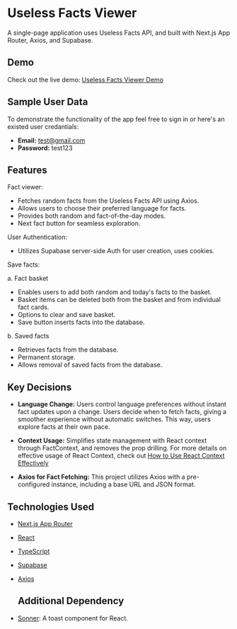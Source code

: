 # Useless Facts Viewer

A single-page application uses Useless Facts API, and built with Next.js App Router, Axios, and Supabase.

## Demo

Check out the live demo: [Useless Facts Viewer Demo](https://useless-facts-two.vercel.app/)

## Sample User Data

To demonstrate the functionality of the app feel free to sign in or here's an existed user credantials:

-  **Email:** test@gmail.com
-  **Password:** test123


## Features

Fact viewer:

-  Fetches random facts from the Useless Facts API using Axios.
-  Allows users to choose their preferred language for facts.
-  Provides both random and fact-of-the-day modes.
-  Next fact button for seamless exploration.


User Authentication:

- Utilizes Supabase server-side Auth for user creation, uses cookies.

Save facts:

   a. Fact basket
-  Enables users to add both random and today's facts to the basket.
-  Basket items can be deleted both from the basket and from individual fact cards.
-  Options to clear and save basket.
-  Save button inserts facts into the database.

  b. Saved facts
-  Retrieves facts from the database.
-  Permanent storage.
-  Allows removal of saved facts from the database.


## Key Decisions
- **Language Change:** Users control language preferences without instant fact updates upon a change. Users decide when to fetch facts, giving a smoother experience without automatic switches. This way, users explore facts at their own pace.
  
- **Context Usage:** Simplifies state management with React context through FactContext, and removes the prop drilling.
For more details on effective usage of React Context, check out [How to Use React Context Effectively](https://kentcdodds.com/blog/how-to-use-react-context-effectively)

- **Axios for Fact Fetching:** This project utilizes Axios with a pre-configured instance, including a base URL and JSON format.


## Technologies Used

- [Next.js App Router](https://nextjs.org/)
- [React](https://reactjs.org/)
- [TypeScript](https://www.typescriptlang.org/)
- [Supabase](https://supabase.com/)
- [Axios](https://axios-http.com/)

  ## Additional Dependency
- [Sonner](https://sonner.emilkowal.ski/): A toast component for React.
